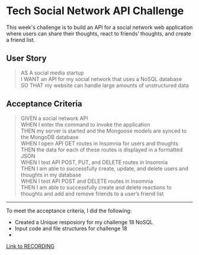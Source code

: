 # Tech Social Network API Challenge
This week's challenge is to build an API for a social network web application where users can share their thoughts, react to friends’ thoughts, and create a friend list.

## User Story
> AS A social media startup\
> I WANT an API for my social network that uses a NoSQL database\
> SO THAT my website can handle large amounts of unstructured data

## Acceptance Criteria
> GIVEN a social network API\
> WHEN I enter the command to invoke the application\
> THEN my server is started and the Mongoose models are synced to the MongoDB database\
> WHEN I open API GET routes in Insomnia for users and thoughts\
> THEN the data for each of these routes is displayed in a formatted JSON\
> WHEN I test API POST, PUT, and DELETE routes in Insomnia\
> THEN I am able to successfully create, update, and delete users and thoughts in my database\
> WHEN I test API POST and DELETE routes in Insomnia\
> THEN I am able to successfully create and delete reactions to thoughts and add and remove friends to a user’s friend list

---

To meet the acceptance criteria, I did the following:
-  Created a Unique resposiory for my challenge 18 NoSQL
-  Input code and file structures for challenge 18
-  

[Link to RECORDING]()
